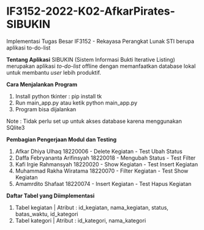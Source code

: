# IF3152-2022-K02-AfkarPirates-SIBUKIN
Implementasi Tugas Besar IF3152 - Rekayasa Perangkat Lunak STI berupa aplikasi to-do-list

**Tentang Aplikasi**
SIBUKIN (Sistem Informasi Bukti Iterative Listing) merupakan aplikasi _to-do-list_ offline dengan memanfaatkan database lokal untuk membantu _user_ lebih produktif.

**Cara Menjalankan Program**
1. Install python tkinter : pip install tk
2. Run main_app.py atau ketik python main_app.py
3. Program bisa dijalankan

Note : Tidak perlu set up untuk akses database karena menggunakan SQlite3

**Pembagian Pengerjaan Modul dan Testing**
1. Afkar Dhiya Ulhaq              18220006  - Delete Kegiatan   - Test Ubah Status
2. Daffa Febryananta Arifinsyah   18220018  - Mengubah Status   - Test Filter
3. Kafi Irgie Rahmansyah          18220020  - Show Kegiatan     - Test Insert Kegiatan
4. Muhammad Rakha Wiratama        18220070  - Filter Kegiatan   - Test Show Kegiatan
5. Amamrdito Shafaat              18220074  - Insert Kegiatan   - Test Hapus Kegiatan

**Daftar Tabel yang Diimplementasi**
1. Tabel kegiatan   |  Atribut : id_kegiatan, nama_kegiatan, status, batas_waktu, id_kategori
2. Tabel kategori   |  Atribut : id_kategori, nama_kategori
